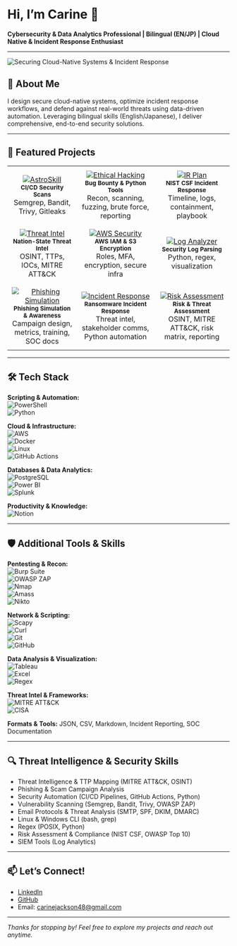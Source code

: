 # Hi, I’m Carine 👋  
**Cybersecurity & Data Analytics Professional | Bilingual (EN/JP) | Cloud Native & Incident Response Enthusiast**

---


![Securing Cloud-Native Systems & Incident Response](./assets/sec-cloud-native.gif)


## 🚀 About Me  
I design secure cloud-native systems, optimize incident response workflows, and defend against real-world threats using data-driven automation. Leveraging bilingual skills (English/Japanese), I deliver comprehensive, end-to-end security solutions.

---

## 💼 Featured Projects

<table>
  <tr>
    <td align="center" style="padding:10px;">
      <a href="https://github.com/CarineJackson1/astroskill-lms-connector" target="_blank">
        <img src="https://img.shields.io/badge/AstroSkill_Security-Automation-informational?style=for-the-badge&logo=github" alt="AstroSkill"/>
      </a>
      <br/><sub><b>CI/CD Security Scans</b></sub><br/>Semgrep, Bandit, Trivy, Gitleaks
    </td>
    <td align="center" style="padding:10px;">
      <a href="https://github.com/CarineJackson1/ethical-hacking-portfolio" target="_blank">
        <img src="https://img.shields.io/badge/Ethical_Hacking_Portfolio-Pentesting-blueviolet?style=for-the-badge&logo=python" alt="Ethical Hacking"/>
      </a>
      <br/><sub><b>Bug Bounty & Python Tools</b></sub><br/>Recon, scanning, fuzzing, brute force, reporting
    </td>
    <td align="center" style="padding:10px;">
      <a href="https://github.com/CarineJackson1/shields-up-cybersecurity-response" target="_blank">
        <img src="https://img.shields.io/badge/Ransomware_IR-Plan-critical?style=for-the-badge&logo=github" alt="IR Plan"/>
      </a>
      <br/><sub><b>NIST CSF Incident Response</b></sub><br/>Timeline, logs, containment, playbook
    </td>
  </tr>
  <tr>
    <td align="center" style="padding:10px;">
      <a href="https://github.com/CarineJackson1/-cybersecurity-incident-investigation-threat-intelligence-reporting" target="_blank">
        <img src="https://img.shields.io/badge/APT34_Threat_Intel-Report-orange?style=for-the-badge&logo=mitre" alt="Threat Intel"/>
      </a>
      <br/><sub><b>Nation-State Threat Intel</b></sub><br/>OSINT, TTPs, IOCs, MITRE ATT&CK
    </td>
    <td align="center" style="padding:10px;">
      <a href="https://github.com/CarineJackson1/aws-cloud-practitioner-clf-c02" target="_blank">
        <img src="https://img.shields.io/badge/AWS_Cloud_Security-Hardening-yellow?style=for-the-badge&logo=amazonaws" alt="AWS Security"/>
      </a>
      <br/><sub><b>AWS IAM & S3 Encryption</b></sub><br/>Roles, MFA, encryption, secure infra
    </td>
    <td align="center" style="padding:10px;">
      <a href="https://github.com/CarineJackson1/python-log-analyzer-starter" target="_blank">
        <img src="https://img.shields.io/badge/Log_Analyzer-Jupyter_Lab-blue?style=for-the-badge&logo=jupyter" alt="Log Analyzer"/>
      </a>
      <br/><sub><b>Security Log Parsing</b></sub><br/>Python, regex, visualization
    </td>
  </tr>
  <tr>
    <td align="center" style="padding:10px;">
      <a href="https://github.com/CarineJackson1/mastercard-cybersecurity-virtual-experience" target="_blank">
        <img src="https://img.shields.io/badge/Mastercard_Cybersecurity_Virtual_Experience-Phishing_Simulation-orange?style=for-the-badge&logo=mastercard" alt="Phishing Simulation"/>
      </a>
      <br/><sub><b>Phishing Simulation & Awareness</b></sub><br/>Campaign design, metrics, training, SOC docs
    </td>
    <td align="center" style="padding:10px;">
      <a href="https://github.com/CarineJackson1/aig-shields-up-cybersecurity-simulation" target="_blank">
        <img src="https://img.shields.io/badge/AIG_Shields_Up-Cyber_Incident_Response-blue?style=for-the-badge&logo=python" alt="Incident Response"/>
      </a>
      <br/><sub><b>Ransomware Incident Response</b></sub><br/>Threat intel, stakeholder comms, Python automation
    </td>
    <td align="center" style="padding:10px;">
      <a href="https://github.com/CarineJackson1/datacom-cybersecurity-consulting-project" target="_blank">
        <img src="https://img.shields.io/badge/Datacom_Cybersecurity_Consulting-Threat_Assessment-critical?style=for-the-badge&logo=mitre" alt="Risk Assessment"/>
      </a>
      <br/><sub><b>Risk & Threat Assessment</b></sub><br/>OSINT, MITRE ATT&CK, risk matrix, reporting
    </td>
  </tr>
</table>

---

## 🛠 Tech Stack

**Scripting & Automation:**  
![PowerShell](https://img.shields.io/badge/PowerShell-%235391FE.svg?style=for-the-badge&logo=powershell&logoColor=white)  
![Python](https://img.shields.io/badge/python-3670A0?style=for-the-badge&logo=python&logoColor=ffdd54)  

**Cloud & Infrastructure:**  
![AWS](https://img.shields.io/badge/AWS-%23FF9900.svg?style=for-the-badge&logo=amazon-aws&logoColor=white)  
![Docker](https://img.shields.io/badge/docker-%230db7ed.svg?style=for-the-badge&logo=docker&logoColor=white)  
![Linux](https://img.shields.io/badge/Linux-%23000000.svg?style=for-the-badge&logo=linux&logoColor=white)  
![GitHub Actions](https://img.shields.io/badge/github%20actions-%232671E5.svg?style=for-the-badge&logo=githubactions&logoColor=white)  

**Databases & Data Analytics:**  
![PostgreSQL](https://img.shields.io/badge/PostgreSQL-316192?style=for-the-badge&logo=postgresql&logoColor=white)  
![Power BI](https://img.shields.io/badge/power_bi-F2C811?style=for-the-badge&logo=powerbi&logoColor=black)  
![Splunk](https://img.shields.io/badge/Splunk-black?style=for-the-badge&logo=splunk&logoColor=white)  

**Productivity & Knowledge:**  
![Notion](https://img.shields.io/badge/Notion-%23000000.svg?style=for-the-badge&logo=notion&logoColor=white)  

---

## 🛡 Additional Tools & Skills

**Pentesting & Recon:**  
![Burp Suite](https://img.shields.io/badge/Burp_Suite-darkred?style=for-the-badge&logo=burpsuite&logoColor=white)  
![OWASP ZAP](https://img.shields.io/badge/OWASP_ZAP-FF6F61?style=for-the-badge&logo=owasp&logoColor=white)  
![Nmap](https://img.shields.io/badge/Nmap-7CA1B4?style=for-the-badge&logo=nmap&logoColor=white)  
![Amass](https://img.shields.io/badge/Amass-0052CC?style=for-the-badge&logo=github&logoColor=white)  
![Nikto](https://img.shields.io/badge/Nikto-007ACC?style=for-the-badge&logo=apache&logoColor=white)  

**Network & Scripting:**  
![Scapy](https://img.shields.io/badge/Scapy-00A6D6?style=for-the-badge&logo=python&logoColor=white)  
![Curl](https://img.shields.io/badge/Curl-005A9C?style=for-the-badge&logo=curl&logoColor=white)  
![Git](https://img.shields.io/badge/Git-F05032?style=for-the-badge&logo=git&logoColor=white)  
![GitHub](https://img.shields.io/badge/GitHub-181717?style=for-the-badge&logo=github&logoColor=white)  

**Data Analysis & Visualization:**  
![Tableau](https://img.shields.io/badge/Tableau-E97627?style=for-the-badge&logo=tableau&logoColor=white)  
![Excel](https://img.shields.io/badge/Microsoft_Excel-217346?style=for-the-badge&logo=microsoft-excel&logoColor=white)  
![Regex](https://img.shields.io/badge/Regex-005A9C?style=for-the-badge&logo=regex&logoColor=white)  

**Threat Intel & Frameworks:**  
![MITRE ATT&CK](https://img.shields.io/badge/MITRE_ATT--CK-0052CC?style=for-the-badge&logo=mitre&logoColor=white)  
![CISA](https://img.shields.io/badge/CISA-005A9C?style=for-the-badge&logo=us-government&logoColor=white)  

**Formats & Tools:** JSON, CSV, Markdown, Incident Reporting, SOC Documentation

---

## 🔍 Threat Intelligence & Security Skills

- Threat Intelligence & TTP Mapping (MITRE ATT&CK, OSINT)  
- Phishing & Scam Campaign Analysis  
- Security Automation (CI/CD Pipelines, GitHub Actions, Python)  
- Vulnerability Scanning (Semgrep, Bandit, Trivy, OWASP ZAP)  
- Email Protocols & Threat Analysis (SMTP, SPF, DKIM, DMARC)  
- Linux & Windows CLI (bash, grep)  
- Regex (POSIX, Python)  
- Risk Assessment & Compliance (NIST CSF, OWASP Top 10)  
- SIEM Tools (Log Analytics)

---

## 📫 Let’s Connect!

- [LinkedIn](https://www.linkedin.com/in/carinejackson)  
- [GitHub](https://github.com/CarineJackson1)  
- Email: carinejackson48@gmail.com  

---

*Thanks for stopping by! Feel free to explore my projects and reach out anytime.*  
